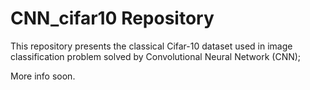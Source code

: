 # CNN_cifar10 Repository

This repository presents the classical Cifar-10 dataset used in image classification problem solved by Convolutional Neural Network (CNN);

More info soon.
